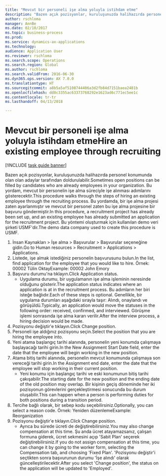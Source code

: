 ```yaml
--- 
title: "Mevcut bir personeli işe alma yoluyla istihdam etme"
description: "Bazen açık pozisyonlar, kuruluşunuzda halihazırda personel konumunda olan olan adaylar tarafından doldurulabilir."
author: rschloma
manager: AnnBe
ms.date: 02/10/2017
ms.topic: business-process
ms.prod: 
ms.service: dynamics-ax-applications
ms.technology: 
audience: Application User
ms.reviewer: rschloma
ms.search.scope: Operations
ms.search.region: Global
ms.author: rschloma
ms.search.validFrom: 2016-06-30
ms.dyn365.ops.version: AX 7.0.0
ms.translationtype: HT
ms.sourcegitcommit: a8b5a5af5108744406a3d2fb84d7151baea2481b
ms.openlocfilehash: dd8c3355ac63373768292e1623ad6c771ec5ee1c
ms.contentlocale: tr-tr
ms.lasthandoff: 04/13/2018

---
```

# <a name="hire-an-existing-employee-through-recruiting"></a><span data-ttu-id="4ae42-103">Mevcut bir personeli işe alma yoluyla istihdam etme</span><span class="sxs-lookup"><span data-stu-id="4ae42-103">Hire an existing employee through recruiting</span></span>

[!INCLUDE [task guide banner](../../includes/task-guide-banner.md)]

<span data-ttu-id="4ae42-104">Bazen açık pozisyonlar, kuruluşunuzda halihazırda personel konumunda olan olan adaylar tarafından doldurulabilir.</span><span class="sxs-lookup"><span data-stu-id="4ae42-104">Sometimes open positions can be filled by candidates who are already employees in your organization.</span></span> <span data-ttu-id="4ae42-105">Bu yordam, mevcut bir personelin işe alma süreciyle işe alınması adımlarını gösterecektir.</span><span class="sxs-lookup"><span data-stu-id="4ae42-105">This procedure walks through the steps of hiring an existing employee through the recruiting process.</span></span> <span data-ttu-id="4ae42-106">Bu yordamda, bir işe alma projesi zaten ayarlanmıştır ve mevcut bir personel zaten bu işe alma projesine bir başvuru göndermiştir.</span><span class="sxs-lookup"><span data-stu-id="4ae42-106">In this procedure, a recruitment project has already been set up, and an existing employee has already submitted an application for the recruitment project.</span></span> <span data-ttu-id="4ae42-107">Bu yöntemi oluşturmak için kullanılan demo veri şirketi USMF'dir.</span><span class="sxs-lookup"><span data-stu-id="4ae42-107">The demo data company used to create this procedure is USMF.</span></span>

1. <span data-ttu-id="4ae42-108">İnsan Kaynakları > İşe alma > Başvurular > Başvurular seçeneğine gidin.</span><span class="sxs-lookup"><span data-stu-id="4ae42-108">Go to Human resources > Recruitment > Applications > Applications.</span></span>
2. <span data-ttu-id="4ae42-109">Listede, işe almak istediğiniz personelin başvurusunu bulun.</span><span class="sxs-lookup"><span data-stu-id="4ae42-109">In the list, find application for the employee that you would like to hire.</span></span> <span data-ttu-id="4ae42-110">Örnek: 00002 Tülin Oktay</span><span class="sxs-lookup"><span data-stu-id="4ae42-110">Example:  00002  John Emory</span></span>
3. <span data-ttu-id="4ae42-111">Başvuru durumu'na tıklayın.</span><span class="sxs-lookup"><span data-stu-id="4ae42-111">Click Application status.</span></span>
    * <span data-ttu-id="4ae42-112">Uygulama durumu, bir uygulamanın işe alma işleminin neresinde olduğunu gösterir.</span><span class="sxs-lookup"><span data-stu-id="4ae42-112">The application status indicates where an application is at in the recruitment process.</span></span>  <span data-ttu-id="4ae42-113">Bu adımların her biri isteğe bağlıdır.</span><span class="sxs-lookup"><span data-stu-id="4ae42-113">Each of these steps is optional.</span></span> <span data-ttu-id="4ae42-114">Genellikle, bir uygulama durumları aşağıdaki sırayla taşır: Alındı, onaylandı ve görüşüldü.</span><span class="sxs-lookup"><span data-stu-id="4ae42-114">Typically, an application would move the statuses in the following order:  received, confirmed, and interviewed.</span></span> <span data-ttu-id="4ae42-115">Görüşme işlemi sonrasında işe alma kararı verilir.</span><span class="sxs-lookup"><span data-stu-id="4ae42-115">After the interview process, a hiring decision would be made.</span></span>  
4. <span data-ttu-id="4ae42-116">Pozisyonu değiştir'e tıklayın.</span><span class="sxs-lookup"><span data-stu-id="4ae42-116">Click Change position.</span></span>
5. <span data-ttu-id="4ae42-117">Personeli işe aldığınız pozisyonu seçin.</span><span class="sxs-lookup"><span data-stu-id="4ae42-117">Select the position that you are hiring the employee into.</span></span>
6. <span data-ttu-id="4ae42-118">Yeni atama başlangıç tarihi alanında, personelin yeni konumda çalışmaya başlayacağı tarihi girin.</span><span class="sxs-lookup"><span data-stu-id="4ae42-118">In the New Assignment Start Date field, enter the date that the employee will begin working in the new position.</span></span>  
7. <span data-ttu-id="4ae42-119">Atama bitiş tarihi alanında, personelin mevcut konumunda çalışmaya son vereceği tarihi girin.</span><span class="sxs-lookup"><span data-stu-id="4ae42-119">In the Assignment end date, enter the date that the employee will stop working in their current position.</span></span>
    * <span data-ttu-id="4ae42-120">Yeni konumu için başlangıç tarihi ve eski konumunun bitiş tarihi çakışabilir.</span><span class="sxs-lookup"><span data-stu-id="4ae42-120">The starting date for the new position and the ending date of the old position may overlap.</span></span> <span data-ttu-id="4ae42-121">Bir kişinin geçiş döneminde her iki pozisyonun görevlerini gerçekleştirmesi sonucunda bu durum oluşabilir.</span><span class="sxs-lookup"><span data-stu-id="4ae42-121">This can happen when a person is performing duties for both positions during a transition period.</span></span>  
8. <span data-ttu-id="4ae42-122">Tercihe bağlı olarak, bir sebep kodu seçebilirsiniz.</span><span class="sxs-lookup"><span data-stu-id="4ae42-122">Optionally, you can select a reason code.</span></span> <span data-ttu-id="4ae42-123">Örnek: Yeniden düzenleme</span><span class="sxs-lookup"><span data-stu-id="4ae42-123">Example: Reorganization</span></span>
9. <span data-ttu-id="4ae42-124">Pozisyonu değiştir'e tıklayın.</span><span class="sxs-lookup"><span data-stu-id="4ae42-124">Click Change position.</span></span>
    * <span data-ttu-id="4ae42-125">Ayrıca bu sürede ücreti de değiştirebilirsiniz.</span><span class="sxs-lookup"><span data-stu-id="4ae42-125">You may also change compensation at this time.</span></span> <span data-ttu-id="4ae42-126">Şu anda ücret atayamazsanız, çalışan formuna giderek, ücret sekmesini açıp 'Sabit Plan' seçerek değiştirebilirsiniz.</span><span class="sxs-lookup"><span data-stu-id="4ae42-126">If you do not assign compensation at this time, you can change it by going to the worker form, selecting the Compensation tab, and choosing 'Fixed Plan'.</span></span> <span data-ttu-id="4ae42-127">'Pozisyonu değiştir'i seçtikten sonra başvurunun durumu 'İşe alındı' olarak güncelleştirilecektir.</span><span class="sxs-lookup"><span data-stu-id="4ae42-127">After you select 'Change position', the status on the application will be updated to 'Employed'.</span></span>  


